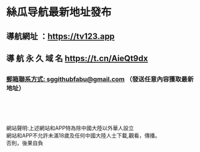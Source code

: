 

<h1>絲瓜导航最新地址發布</h1>
  <h2>
導航網址 ：<a href="https://tv123.app" rel="nofollow">https://tv123.app</a></h2>  
 <h2>
導 航 永 久 域 名 	<a href="https://t.cn/AieQt9dx" rel="nofollow">https://t.cn/AieQt9dx</a></h2>
<h2>
<h3>
<a id="user-content--郵箱聯系方式-sggithubfabugmailcom-發送任意內容獲取最新地址" class="anchor" aria-hidden="true" href="#-郵箱聯系方式-sggithubfabugmailcom-發送任意內容獲取最新地址">
郵箱聯系方式: <a href="mailto:sggithubfabu@gmail.com">sggithubfabu@gmail.com</a> （發送任意內容獲取最新地址）</h3>

<br>
<br>
<br>
<br>
網站聲明:上述網站和APP特為除中國大陸以外華人設立<br>
網站和APP不允許未滿18歲及任何中國大陸人士下載,觀看，傳播。<br>
否則，後果自負<br>
<br>
